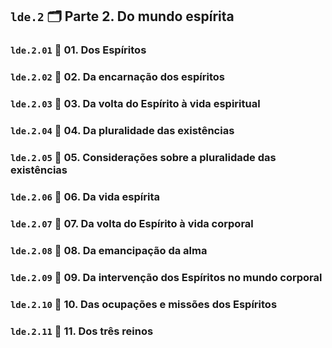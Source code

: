## `lde.2` 🗂️ Parte 2. Do mundo espírita

### `lde.2.01` 📑 01. Dos Espíritos

### `lde.2.02` 📑 02. Da encarnação dos espíritos

### `lde.2.03` 📑 03. Da volta do Espírito à vida espiritual

### `lde.2.04` 📑 04. Da pluralidade das existências

### `lde.2.05` 📑 05. Considerações sobre a pluralidade das existências

### `lde.2.06` 📑 06. Da vida espírita

### `lde.2.07` 📑 07. Da volta do Espírito à vida corporal

### `lde.2.08` 📑 08. Da emancipação da alma

### `lde.2.09` 📑 09. Da intervenção dos Espíritos no mundo corporal

### `lde.2.10` 📑 10. Das ocupações e missões dos Espíritos

### `lde.2.11` 📑 11. Dos três reinos